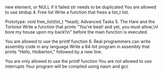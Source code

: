 new element, or NULL if it failed
str needs to be duplicated
You are allowed to use strdup
4. Free list
Write a function that frees a list_t list.

Prototype: void free_list(list_t *head);
Advanced Tasks
5. The Hare and the Tortoise
Write a function that prints "You're beat! and yet, you must allow,\nI bore my house upon my back!\n" before the main function is executed.

You are allowed to use the printf function
6. Real programmers can write assembly code in any language
Write a 64-bit program in assembly that prints "Hello, Holberton," followed by a new line.

You are only allowed to use the printf function
You are not allowed to use interrupts
Your program will be compiled using nasm and gcc
